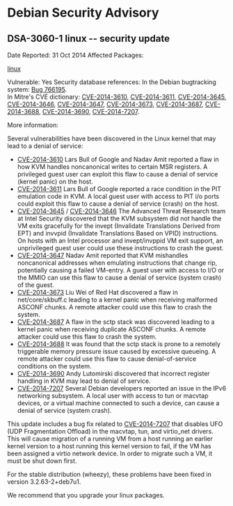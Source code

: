 
Debian Security Advisory
========================


DSA-3060-1 linux -- security update
-----------------------------------



Date Reported:
31 Oct 2014
Affected Packages:

[linux](https://packages.debian.org/src:linux)

Vulnerable:
Yes
Security database references:
In the Debian bugtracking system: [Bug 766195](https://bugs.debian.org/cgi-bin/bugreport.cgi?bug=766195).  
In Mitre's CVE dictionary: [CVE-2014-3610](https://security-tracker.debian.org/tracker/CVE-2014-3610), [CVE-2014-3611](https://security-tracker.debian.org/tracker/CVE-2014-3611), [CVE-2014-3645](https://security-tracker.debian.org/tracker/CVE-2014-3645), [CVE-2014-3646](https://security-tracker.debian.org/tracker/CVE-2014-3646), [CVE-2014-3647](https://security-tracker.debian.org/tracker/CVE-2014-3647), [CVE-2014-3673](https://security-tracker.debian.org/tracker/CVE-2014-3673), [CVE-2014-3687](https://security-tracker.debian.org/tracker/CVE-2014-3687), [CVE-2014-3688](https://security-tracker.debian.org/tracker/CVE-2014-3688), [CVE-2014-3690](https://security-tracker.debian.org/tracker/CVE-2014-3690), [CVE-2014-7207](https://security-tracker.debian.org/tracker/CVE-2014-7207).  

More information:

Several vulnerabilities have been discovered in the Linux kernel that
may lead to a denial of service:


* [CVE-2014-3610](https://security-tracker.debian.org/tracker/CVE-2014-3610)
Lars Bull of Google and Nadav Amit reported a flaw in how KVM
 handles noncanonical writes to certain MSR registers. A privileged
 guest user can exploit this flaw to cause a denial of service
 (kernel panic) on the host.
* [CVE-2014-3611](https://security-tracker.debian.org/tracker/CVE-2014-3611)
Lars Bull of Google reported a race condition in the PIT
 emulation code in KVM. A local guest user with access to PIT i/o
 ports could exploit this flaw to cause a denial of service (crash)
 on the host.
* [CVE-2014-3645](https://security-tracker.debian.org/tracker/CVE-2014-3645)
/ [CVE-2014-3646](https://security-tracker.debian.org/tracker/CVE-2014-3646)
The Advanced Threat Research team at Intel Security discovered
 that the KVM subsystem did not handle the VM exits gracefully
 for the invept (Invalidate Translations Derived from EPT) and
 invvpid (Invalidate Translations Based on VPID) instructions. On
 hosts with an Intel processor and invept/invppid VM exit
 support, an unprivileged guest user could use these instructions
 to crash the guest.
* [CVE-2014-3647](https://security-tracker.debian.org/tracker/CVE-2014-3647)
Nadav Amit reported that KVM mishandles noncanonical addresses when
 emulating instructions that change rip, potentially causing a failed
 VM-entry. A guest user with access to I/O or the MMIO can use this
 flaw to cause a denial of service (system crash) of the guest.
* [CVE-2014-3673](https://security-tracker.debian.org/tracker/CVE-2014-3673)
Liu Wei of Red Hat discovered a flaw in net/core/skbuff.c leading to
 a kernel panic when receiving malformed ASCONF chunks. A remote
 attacker could use this flaw to crash the system.
* [CVE-2014-3687](https://security-tracker.debian.org/tracker/CVE-2014-3687)
A flaw in the sctp stack was discovered leading to a kernel panic
 when receiving duplicate ASCONF chunks. A remote attacker could use
 this flaw to crash the system.
* [CVE-2014-3688](https://security-tracker.debian.org/tracker/CVE-2014-3688)
It was found that the sctp stack is prone to a remotely triggerable
 memory pressure issue caused by excessive queueing. A remote
 attacker could use this flaw to cause denial-of-service conditions
 on the system.
* [CVE-2014-3690](https://security-tracker.debian.org/tracker/CVE-2014-3690)
Andy Lutomirski discovered that incorrect register handling in KVM
 may lead to denial of service.
* [CVE-2014-7207](https://security-tracker.debian.org/tracker/CVE-2014-7207)
Several Debian developers reported an issue in the IPv6 networking
 subsystem. A local user with access to tun or macvtap devices, or a
 virtual machine connected to such a device, can cause a denial of
 service (system crash).


This update includes a bug fix related to [CVE-2014-7207](https://security-tracker.debian.org/tracker/CVE-2014-7207) that disables
UFO (UDP Fragmentation Offload) in the macvtap, tun, and virtio\_net
drivers. This will cause migration of a running VM from a host running
an earlier kernel version to a host running this kernel version to fail,
if the VM has been assigned a virtio network device. In order to migrate
such a VM, it must be shut down first.


For the stable distribution (wheezy), these problems have been fixed in
version 3.2.63-2+deb7u1.


We recommend that you upgrade your linux packages.





